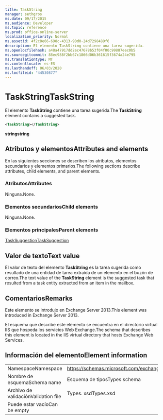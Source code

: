 ```yaml
---
title: TaskString
manager: sethgros
ms.date: 09/17/2015
ms.audience: Developer
ms.topic: reference
ms.prod: office-online-server
localization_priority: Normal
ms.assetid: 4f2c8e66-698c-4313-98d0-24d7298489f6
description: El elemento TaskString contiene una tarea sugerida.
ms.openlocfilehash: a48a47917dd2ec47678b53f04f00c99887eec0b5
ms.sourcegitcommit: 88ec988f2bb67c1866d06b361615f3674a24e795
ms.translationtype: MT
ms.contentlocale: es-ES
ms.lasthandoff: 06/03/2020
ms.locfileid: "44530877"
---
```

# <a name="taskstring"></a><span data-ttu-id="7c71d-103">TaskString</span><span class="sxs-lookup"><span data-stu-id="7c71d-103">TaskString</span></span>

<span data-ttu-id="7c71d-104">El elemento **TaskString** contiene una tarea sugerida.</span><span class="sxs-lookup"><span data-stu-id="7c71d-104">The **TaskString** element contains a suggested task.</span></span> 
  
```XML
<TaskString></TaskString>
```

<span data-ttu-id="7c71d-105">**string**</span><span class="sxs-lookup"><span data-stu-id="7c71d-105">**string**</span></span>

## <a name="attributes-and-elements"></a><span data-ttu-id="7c71d-106">Atributos y elementos</span><span class="sxs-lookup"><span data-stu-id="7c71d-106">Attributes and elements</span></span>

<span data-ttu-id="7c71d-107">En las siguientes secciones se describen los atributos, elementos secundarios y elementos primarios.</span><span class="sxs-lookup"><span data-stu-id="7c71d-107">The following sections describe attributes, child elements, and parent elements.</span></span>
  
### <a name="attributes"></a><span data-ttu-id="7c71d-108">Atributos</span><span class="sxs-lookup"><span data-stu-id="7c71d-108">Attributes</span></span>

<span data-ttu-id="7c71d-109">Ninguna.</span><span class="sxs-lookup"><span data-stu-id="7c71d-109">None.</span></span>
  
### <a name="child-elements"></a><span data-ttu-id="7c71d-110">Elementos secundarios</span><span class="sxs-lookup"><span data-stu-id="7c71d-110">Child elements</span></span>

<span data-ttu-id="7c71d-111">Ninguna.</span><span class="sxs-lookup"><span data-stu-id="7c71d-111">None.</span></span>
  
### <a name="parent-elements"></a><span data-ttu-id="7c71d-112">Elementos principales</span><span class="sxs-lookup"><span data-stu-id="7c71d-112">Parent elements</span></span>

[<span data-ttu-id="7c71d-113">TaskSuggestion</span><span class="sxs-lookup"><span data-stu-id="7c71d-113">TaskSuggestion</span></span>](tasksuggestion.md)
  
## <a name="text-value"></a><span data-ttu-id="7c71d-114">Valor de texto</span><span class="sxs-lookup"><span data-stu-id="7c71d-114">Text value</span></span>

<span data-ttu-id="7c71d-115">El valor de texto del elemento **TaskString** es la tarea sugerida como resultado de una entidad de tarea extraída de un elemento en el buzón de correo.</span><span class="sxs-lookup"><span data-stu-id="7c71d-115">The text value of the **TaskString** element is the suggested task that resulted from a task entity extracted from an item in the mailbox.</span></span> 
  
## <a name="remarks"></a><span data-ttu-id="7c71d-116">Comentarios</span><span class="sxs-lookup"><span data-stu-id="7c71d-116">Remarks</span></span>

<span data-ttu-id="7c71d-117">Este elemento se introdujo en Exchange Server 2013.</span><span class="sxs-lookup"><span data-stu-id="7c71d-117">This element was introduced in Exchange Server 2013.</span></span>
  
<span data-ttu-id="7c71d-118">El esquema que describe este elemento se encuentra en el directorio virtual IIS que hospeda los servicios Web Exchange.</span><span class="sxs-lookup"><span data-stu-id="7c71d-118">The schema that describes this element is located in the IIS virtual directory that hosts Exchange Web Services.</span></span>
  
## <a name="element-information"></a><span data-ttu-id="7c71d-119">Información del elemento</span><span class="sxs-lookup"><span data-stu-id="7c71d-119">Element information</span></span>

|||
|:-----|:-----|
|<span data-ttu-id="7c71d-120">Namespace</span><span class="sxs-lookup"><span data-stu-id="7c71d-120">Namespace</span></span>  <br/> |https://schemas.microsoft.com/exchange/services/2006/types  <br/> |
|<span data-ttu-id="7c71d-121">Nombre de esquema</span><span class="sxs-lookup"><span data-stu-id="7c71d-121">Schema name</span></span>  <br/> |<span data-ttu-id="7c71d-122">Esquema de tipos</span><span class="sxs-lookup"><span data-stu-id="7c71d-122">Types schema</span></span>  <br/> |
|<span data-ttu-id="7c71d-123">Archivo de validación</span><span class="sxs-lookup"><span data-stu-id="7c71d-123">Validation file</span></span>  <br/> |<span data-ttu-id="7c71d-124">Types. xsd</span><span class="sxs-lookup"><span data-stu-id="7c71d-124">Types.xsd</span></span>  <br/> |
|<span data-ttu-id="7c71d-125">Puede estar vacío</span><span class="sxs-lookup"><span data-stu-id="7c71d-125">Can be empty</span></span>  <br/> ||
   

